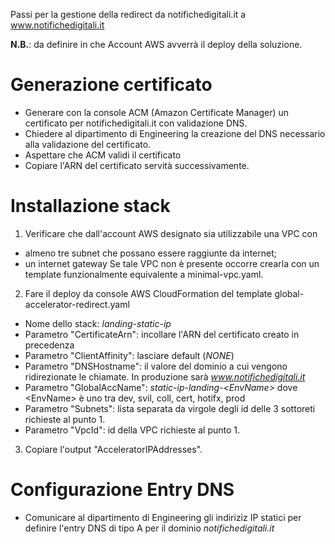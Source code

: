 Passi per la gestione della redirect da notifichedigitali.it a www.notifichedigitali.it

__N.B.__: da definire in che Account AWS avverrà il deploy della soluzione.

# Generazione certificato
- Generare con la console ACM (Amazon Certificate Manager) un certificato per notifichedigitali.it 
  con validazione DNS.
- Chiedere al dipartimento di Engineering la creazione del DNS necessario alla validazione 
  del certificato. 
- Aspettare che ACM validi il certificato
- Copiare l'ARN del certificato servità successivamente.

# Installazione stack
1. Verificare che dall'account AWS designato sia utilizzabile una VPC con 
  - almeno tre subnet che possano essere raggiunte da internet;
  - un internet gateway
  Se tale VPC non è presente occorre crearla con un template funzionalmente 
  equivalente a minimal-vpc.yaml. 

2. Fare il deploy da console AWS CloudFormation del template global-accelerator-redirect.yaml
  - Nome dello stack: _landing-static-ip_
  - Parametro "CertificateArn": incollare l'ARN del certificato creato in precedenza
  - Parametro "ClientAffinity": lasciare default (_NONE_)
  - Parametro "DNSHostname": il valore del dominio a cui vengono ridirezionate le chiamate. In produzione 
    sarà _www.notifichedigitali.it_
  - Parametro "GlobalAccName": _static-ip-landing-&lt;EnvName&gt;_ dove &lt;EnvName&gt; è uno tra dev, svil, 
    coll, cert, hotifx, prod
  - Parametro "Subnets": lista separata da virgole degli id delle 3 sottoreti richieste al punto 1.
  - Parametro "VpcId": id della VPC richieste al punto 1.

3. Copiare l'output "AcceleratorIPAddresses".


# Configurazione Entry DNS
- Comunicare al dipartimento di Engineering gli indiriziz IP statici per definire l'entry DNS di tipo A
  per il dominio _notifichedigitali.it_



